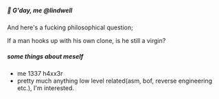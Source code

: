 ##### 👋 G'day, me @lindwell

And here's a fucking philosophical question;

If a man hooks up with his own clone, is he still a virgin?


##### some things about meself
- me 1337 h4xx3r
- pretty much anything low level related(asm, bof, reverse engineering etc.), I'm interested.

<!---
lindwell/lindwell is a ✨ special ✨ repository because its `README.md` (this file) appears on your GitHub profile.
You can click the Preview link to take a look at your changes.
--->

